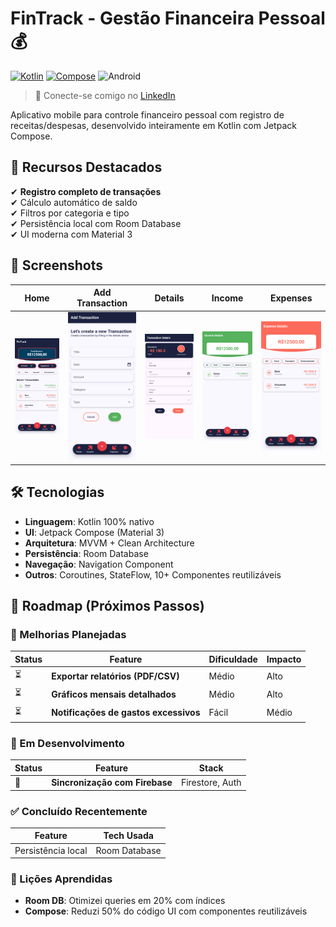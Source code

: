 # FinTrack - Gestão Financeira Pessoal 💰

[![Kotlin](https://img.shields.io/badge/Kotlin-2.0.21-blue.svg)](https://kotlinlang.org)
[![Compose](https://img.shields.io/badge/Jetpack%20Compose-1.5.0-brightgreen)](https://developer.android.com/jetpack/compose)
![Android](https://img.shields.io/badge/Android-3DDC84?logo=android&logoColor=white)
> 🔗 Conecte-se comigo no [LinkedIn](https://www.linkedin.com/in/breno-santiago/)

Aplicativo mobile para controle financeiro pessoal com registro de receitas/despesas, desenvolvido inteiramente em Kotlin com Jetpack Compose.

## 🚀 Recursos Destacados

✔ **Registro completo de transações**  
✔ Cálculo automático de saldo  
✔ Filtros por categoria e tipo  
✔ Persistência local com Room Database  
✔ UI moderna com Material 3

## 📸 Screenshots

| Home | Add Transaction | Details | Income | Expenses |
|------|-----------------|---------|--------|----------|
| [![Home](https://github.com/SantBreno/fintrack/blob/master/screenshots/HomeScreen.png?raw=true)](https://github.com/SantBreno/fintrack/blob/master/screenshots/HomeScreen.png) | [![Add](https://github.com/SantBreno/fintrack/blob/master/screenshots/AddScreen.png?raw=true)](https://github.com/SantBreno/fintrack/blob/master/screenshots/AddScreen.png) | [![Details](https://github.com/SantBreno/fintrack/blob/master/screenshots/DetailScreen.png?raw=true)](https://github.com/SantBreno/fintrack/blob/master/screenshots/DetailScreen.png) | [![Income](https://github.com/SantBreno/fintrack/blob/master/screenshots/IncomeScreen.png?raw=true)](https://github.com/SantBreno/fintrack/blob/master/screenshots/IncomeScreen.png) | [![Expenses](https://github.com/SantBreno/fintrack/blob/master/screenshots/ExpenseScreen.png?raw=true)](https://github.com/SantBreno/fintrack/blob/master/screenshots/ExpenseScreen.png) |

## 🛠 Tecnologias

- **Linguagem**: Kotlin 100% nativo
- **UI**: Jetpack Compose (Material 3)
- **Arquitetura**: MVVM + Clean Architecture
- **Persistência**: Room Database
- **Navegação**: Navigation Component
- **Outros**: Coroutines, StateFlow, 10+ Componentes reutilizáveis

## 🎯 Roadmap (Próximos Passos)

### 🚀 Melhorias Planejadas
| Status | Feature | Dificuldade | Impacto |
|--------|---------|------------|---------|
| ⏳ | **Exportar relatórios (PDF/CSV)** | Médio | Alto |
| ⏳ | **Gráficos mensais detalhados** | Médio | Alto |
| ⏳ | **Notificações de gastos excessivos** | Fácil | Médio |

### 🔄 Em Desenvolvimento
| Status | Feature | Stack |
|--------|---------|-------|
| 🔄 | **Sincronização com Firebase** | Firestore, Auth |

### ✅ Concluído Recentemente
| Feature | Tech Usada | 
|---------|------------|
| Persistência local | Room Database |

### 🧠 Lições Aprendidas
- **Room DB**: Otimizei queries em 20% com índices
- **Compose**: Reduzi 50% do código UI com componentes reutilizáveis
